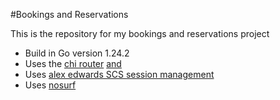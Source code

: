 #Bookings and Reservations

This is the repository for my bookings and reservations project

- Build in Go version 1.24.2
- Uses the [chi router](https://github.com/go-chi/chi) [and](https://github.com/go-chi/chi/v5)
- Uses [alex edwards SCS session management](https://github.com/alexedwards/scs/v2)
- Uses [nosurf](https://github.com/justinas/nosurf)